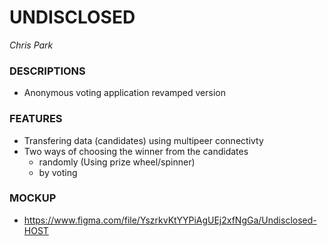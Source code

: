 # UNDISCLOSED 
*Chris Park*

### DESCRIPTIONS
  - Anonymous voting application revamped version 

### FEATURES
  - Transfering data (candidates) using multipeer connectivty
  - Two ways of choosing the winner from the candidates 
    - randomly (Using prize wheel/spinner)
    - by voting 
  
### MOCKUP 
  - https://www.figma.com/file/YszrkvKtYYPiAgUEj2xfNgGa/Undisclosed-HOST
